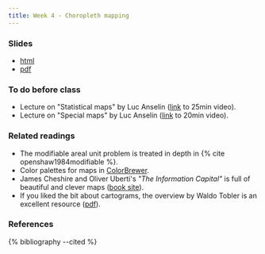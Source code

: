 ```yaml
---
title: Week 4 - Choropleth mapping
---
```


### Slides

- [html](../slides/lecture_03.html)
- [pdf](../slides/lecture_03.pdf)

### To do before class

* Lecture on  "Statistical maps" by Luc Anselin
  ([link](https://geodacenter.asu.edu/statistical-map) to 25min video).
* Lecture on "Special maps" by Luc Anselin
  ([link](https://geodacenter.asu.edu/special-maps) to 20min video).

### Related readings

* The modifiable areal unit problem is treated in depth in {% cite openshaw1984modifiable %}.
* Color palettes for maps in [ColorBrewer](http://colorbrewer2.org/).
* James Cheshire and Oliver Uberti's *"The Information Capital"* is full of
  beautiful and clever maps ([book site](http://theinformationcapital.com/)).
* If you liked the bit about cartograms, the overview by Waldo Tobler is an
  excellent resource
  ([pdf](http://www.geog.ucsb.edu/~kclarke/Geography232/ToblerCartograms.pdf)).

### References

{% bibliography --cited %}


